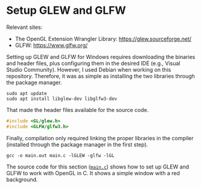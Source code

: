 # Setup GLEW and GLFW

Relevant sites:
- The OpenGL Extension Wrangler Library: https://glew.sourceforge.net/
- GLFW: https://www.glfw.org/

Setting up GLEW and GLFW for Windows requires downloading the binaries and header files, plus configuring them in the desired IDE (e.g., Visual Studio Community). However, I used Debian when working on this repository. Therefore, it was as simple as installing the two libraries through the package manager.
```
sudo apt update
sudo apt install libglew-dev libglfw3-dev
```

That made the header files available for the source code.
```c
#include <GL/glew.h>
#include <GLFW/glfw3.h>
```

Finally, compilation only required linking the proper libraries in the compiler (installed through the package manager in the first step).
```
gcc -o main.out main.c -lGLEW -glfw -lGL
```

The source code for this section ([`main.c`](./main.cpp)) shows how to set up GLEW and GLFW to work with OpenGL in C. It shows a simple window with a red background.